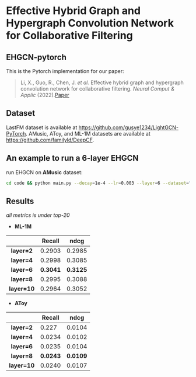 # Effective Hybrid Graph and Hypergraph Convolution Network for Collaborative Filtering



## EHGCN-pytorch

This is the Pytorch implementation for our paper:

> Li, X., Guo, R., Chen, J. *et al.* Effective hybrid graph and hypergraph convolution network for collaborative filtering. *Neural Comput & Applic* (2022).[Paper](https://link.springer.com/article/10.1007/s00521-022-07735-y)




## Dataset

LastFM dataset is available at https://github.com/gusye1234/LightGCN-PyTorch. AMusic, AToy, and ML-1M datasets are available at https://github.com/familyld/DeepCF.



## An example to run a 6-layer EHGCN

run EHGCN on **AMusic** dataset:

```bash
cd code && python main.py --decay=1e-4 --lr=0.003 --layer=6 --dataset="AMusic" --GPU 2 --cache 1 --Hadj 1 --epochs 5000 --dropadj 0.5 --load_adj H_adj --k_G=1 --k_HG=1
```



## Results

*all metrics is under top-20*

- **ML-1M**

|              | Recall     | ndcg       |
| :----------: | ---------- | ---------- |
| **layer=2**  | 0.2903     | 0.2985     |
| **layer=4**  | 0.2998     | 0.3085     |
| **layer=6**  | **0.3041** | **0.3125** |
| **layer=8**  | 0.2995     | 0.3088     |
| **layer=10** | 0.2964     | 0.3052     |

- **AToy**

|              | Recall     | ndcg       |
| :----------: | ---------- | ---------- |
| **layer=2**  | 0.227      | 0.0104     |
| **layer=4**  | 0.0234     | 0.0102     |
| **layer=6**  | 0.0235     | 0.0104     |
| **layer=8**  | **0.0243** | **0.0109** |
| **layer=10** | 0.0240     | 0.0107     |

